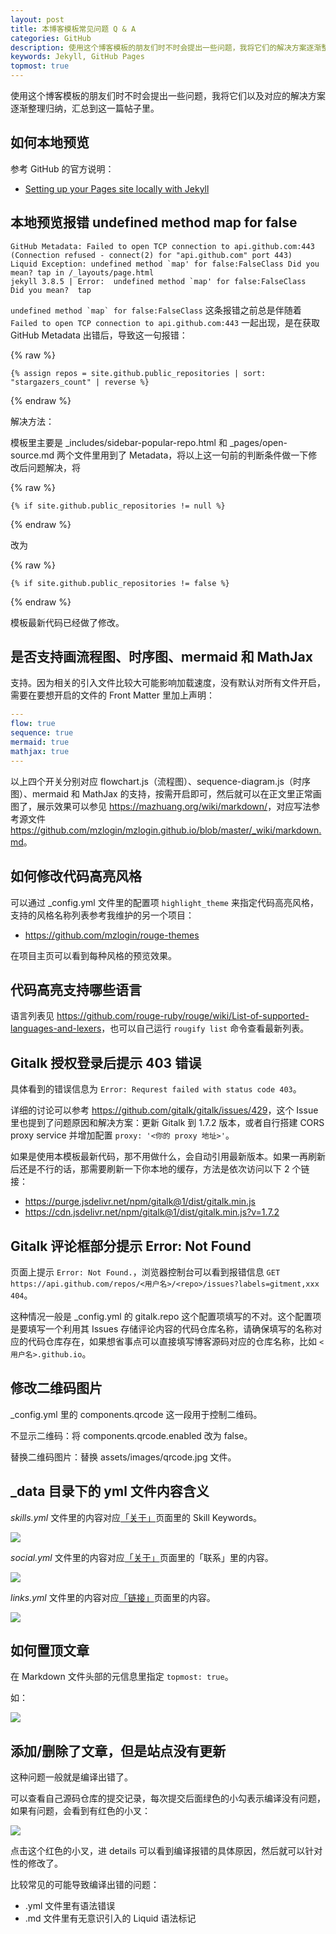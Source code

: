 ```yaml
---
layout: post
title: 本博客模板常见问题 Q & A
categories: GitHub
description: 使用这个博客模板的朋友们时不时会提出一些问题，我将它们的解决方案逐渐整理归纳，汇总到这一篇帖子里。
keywords: Jekyll, GitHub Pages
topmost: true
---
```


使用这个博客模板的朋友们时不时会提出一些问题，我将它们以及对应的解决方案逐渐整理归纳，汇总到这一篇帖子里。

## 如何本地预览

参考 GitHub 的官方说明：

- [Setting up your Pages site locally with Jekyll](https://help.github.com/articles/setting-up-your-pages-site-locally-with-jekyll/)

## 本地预览报错 undefined method map for false

```
GitHub Metadata: Failed to open TCP connection to api.github.com:443 (Connection refused - connect(2) for "api.github.com" port 443)
Liquid Exception: undefined method `map' for false:FalseClass Did you mean? tap in /_layouts/page.html
jekyll 3.8.5 | Error:  undefined method `map' for false:FalseClass
Did you mean?  tap
```

``undefined method `map` for false:FalseClass`` 这条报错之前总是伴随着 `Failed to open TCP connection to api.github.com:443` 一起出现，是在获取 GitHub Metadata 出错后，导致这一句报错：

{% raw %}
```liquid
{% assign repos = site.github.public_repositories | sort: "stargazers_count" | reverse %}
```
{% endraw %}

解决方法：

模板里主要是 _includes/sidebar-popular-repo.html 和 _pages/open-source.md 两个文件里用到了 Metadata，将以上这一句前的判断条件做一下修改后问题解决，将

{% raw %}
```liquid
{% if site.github.public_repositories != null %}
```
{% endraw %}

改为

{% raw %}
```liquid
{% if site.github.public_repositories != false %}
```
{% endraw %}

模板最新代码已经做了修改。

## 是否支持画流程图、时序图、mermaid 和 MathJax

支持。因为相关的引入文件比较大可能影响加载速度，没有默认对所有文件开启，需要在要想开启的文件的 Front Matter 里加上声明：

```yaml
---
flow: true
sequence: true
mermaid: true
mathjax: true
---
```

以上四个开关分别对应 flowchart.js（流程图）、sequence-diagram.js（时序图）、mermaid 和 MathJax 的支持，按需开启即可，然后就可以在正文里正常画图了，展示效果可以参见 <https://mazhuang.org/wiki/markdown/>，对应写法参考源文件 <https://github.com/mzlogin/mzlogin.github.io/blob/master/_wiki/markdown.md>。

## 如何修改代码高亮风格

可以通过 _config.yml 文件里的配置项 `highlight_theme` 来指定代码高亮风格，支持的风格名称列表参考我维护的另一个项目：

- <https://github.com/mzlogin/rouge-themes>

在项目主页可以看到每种风格的预览效果。

## 代码高亮支持哪些语言

语言列表见 <https://github.com/rouge-ruby/rouge/wiki/List-of-supported-languages-and-lexers>，也可以自己运行 `rougify list` 命令查看最新列表。

## Gitalk 授权登录后提示 403 错误

具体看到的错误信息为 `Error: Requrest failed with status code 403`。

详细的讨论可以参考 <https://github.com/gitalk/gitalk/issues/429>，这个 Issue 里也提到了问题原因和解决方案：更新 Gitalk 到 1.7.2 版本，或者自行搭建 CORS proxy service 并增加配置 `proxy: '<你的 proxy 地址>'`。

如果是使用本模板最新代码，那不用做什么，会自动引用最新版本。如果一再刷新后还是不行的话，那需要刷新一下你本地的缓存，方法是依次访问以下 2 个链接：

- <https://purge.jsdelivr.net/npm/gitalk@1/dist/gitalk.min.js>
- <https://cdn.jsdelivr.net/npm/gitalk@1/dist/gitalk.min.js?v=1.7.2>

## Gitalk 评论框部分提示 Error: Not Found

页面上提示 `Error: Not Found.`，浏览器控制台可以看到报错信息 `GET https://api.github.com/repos/<用户名>/<repo>/issues?labels=gitment,xxx 404`。

这种情况一般是 _config.yml 的 gitalk.repo 这个配置项填写的不对。这个配置项是要填写一个利用其 Issues 存储评论内容的代码仓库名称，请确保填写的名称对应的代码仓库存在，如果想省事点可以直接填写博客源码对应的仓库名称，比如 `<用户名>.github.io`。

## 修改二维码图片

_config.yml 里的 components.qrcode 这一段用于控制二维码。

不显示二维码：将 components.qrcode.enabled 改为 false。

替换二维码图片：替换 assets/images/qrcode.jpg 文件。

## _data 目录下的 yml 文件内容含义

*skills.yml* 文件里的内容对应[「关于」][1]页面里的 Skill Keywords。

![](/images/posts/template/skills.yml.png)

*social.yml* 文件里的内容对应[「关于」][1]页面里的「联系」里的内容。

![](/images/posts/template/social.yml.png)

*links.yml* 文件里的内容对应[「链接」][2]页面里的内容。

![](/images/posts/template/links.yml.png)

## 如何置顶文章

在 Markdown 文件头部的元信息里指定 `topmost: true`。

如：

![](https://user-images.githubusercontent.com/1646590/216495045-cfabd732-a029-4f66-a3b8-94d5cedcac7e.png)

## 添加/删除了文章，但是站点没有更新

这种问题一般就是编译出错了。

可以查看自己源码仓库的提交记录，每次提交后面绿色的小勾表示编译没有问题，如果有问题，会看到有红色的小叉：

![](/images/posts/template/jekyll-build-error.png)

点击这个红色的小叉，进 details 可以看到编译报错的具体原因，然后就可以针对性的修改了。

比较常见的可能导致编译出错的问题：

- .yml 文件里有语法错误
- .md 文件里有无意识引入的 Liquid 语法标记

[1]: https://mazhuang.org/about/
[2]: https://mazhuang.org/links/